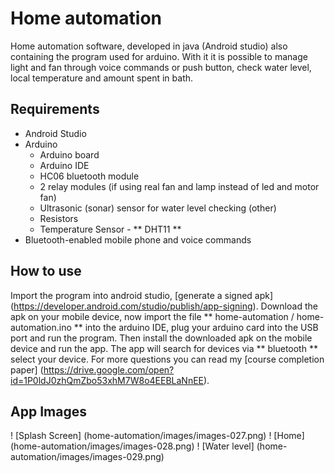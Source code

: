 # Home automation
Home automation software, developed in java (Android studio) also containing the program used for arduino. With it it is possible to manage light and fan through voice commands or push button, check water level, local temperature and amount spent in bath.

## Requirements

* Android Studio
* Arduino
    * Arduino board
    * Arduino IDE
    * HC06 bluetooth module
    * 2 relay modules (if using real fan and lamp instead of led and motor fan)
    * Ultrasonic (sonar) sensor for water level checking (other)
    * Resistors
    * Temperature Sensor - ** DHT11 **
* Bluetooth-enabled mobile phone and voice commands


## How to use
Import the program into android studio, [generate a signed apk] (https://developer.android.com/studio/publish/app-signing). Download the apk on your mobile device, now import the file ** home-automation / home-automation.ino ** into the arduino IDE, plug your arduino card into the USB port and run the program. Then install the downloaded apk on the mobile device and run the app. The app will search for devices via ** bluetooth ** select your device. For more questions you can read my [course completion paper] (https://drive.google.com/open?id=1P0ldJ0zhQmZbo53xhM7W8o4EEBLaNnEE).

## App Images

! [Splash Screen] (home-automation/images/images-027.png)
! [Home] (home-automation/images/images-028.png)
! [Water level] (home-automation/images/images-029.png)